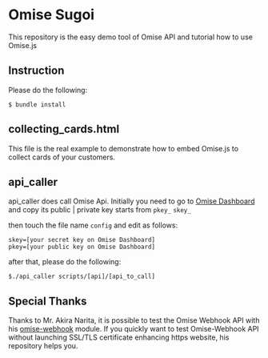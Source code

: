# Omise Sugoi

This repository is the easy demo tool of Omise API and tutorial how to use Omise.js

## Instruction

Please do the following:
```
$ bundle install
```

## collecting_cards.html

This file is the real example to demonstrate how to embed Omise.js to collect cards of your customers.

## api_caller

api_caller does call Omise Api. Initially you need to go to [Omise Dashboard](https://dashboard.omise.co/test/keys) and copy its public | private key starts from `pkey_` `skey_`

then touch the file name `config` and edit as follows:

```
skey=[your secret key on Omise Dashboard]
pkey=[your public key on Omise Dashboard]
```

after that, please do the following:

```
$./api_caller scripts/[api]/[api_to_call]
```

## Special Thanks
Thanks to Mr. Akira Narita, it is possible to test the Omise Webhook API with his [omise-webhook](http://akinrt.hatenablog.com/entry/omise-webhook) module. If you quickly want to test Omise-Webhook API without launching SSL/TLS certificate enhancing https website, his repository helps you.
